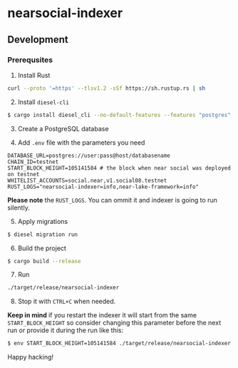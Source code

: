 # nearsocial-indexer

## Development

### Prerequsites

1. Install Rust

```bash
curl --proto '=https' --tlsv1.2 -sSf https://sh.rustup.rs | sh
```

2. Install `diesel-cli`

```bash
$ cargo install diesel_cli --no-default-features --features "postgres"
```

3. Create a PostgreSQL database

4. Add `.env` file with the parameters you need

```
DATABASE_URL=postgres://user:pass@host/databasename
CHAIN_ID=testnet
START_BLOCK_HEIGHT=105141584 # the block when near social was deployed on testnet
WHITELIST_ACCOUNTS=social.near,v1.social08.testnet
RUST_LOGS="nearsocial-indexer=info,near-lake-framework=info"
```

**Please note** the `RUST_LOGS`. You can ommit it and indexer is going to run silently.

5. Apply migrations

```bash
$ diesel migration run
```

6. Build the project

```bash
$ cargo build --release
```

7. Run

```bash
./target/release/nearsocial-indexer
```

8. Stop it with `CTRL+C` when needed.

**Keep in mind** if you restart the indexer it will start from the same `START_BLOCK_HEIGHT` so consider changing this parameter before the next run or provide it during the run like this:

```bash
$ env START_BLOCK_HEIGHT=105141584 ./target/release/nearsocial-indexer
```

Happy hacking!
